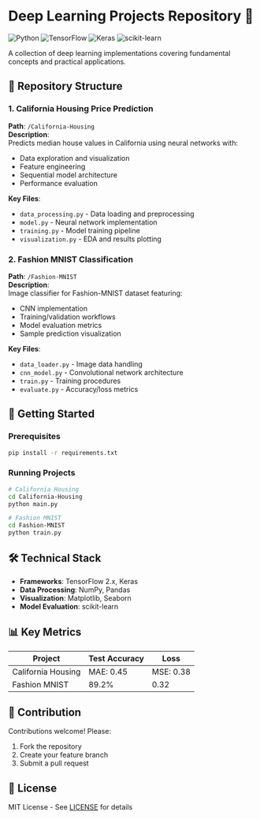 # Deep Learning Projects Repository 🧠

![Python](https://img.shields.io/badge/Python-3.8%2B-blue)
![TensorFlow](https://img.shields.io/badge/TensorFlow-2.x-orange)
![Keras](https://img.shields.io/badge/Keras-API-yellow)
![scikit-learn](https://img.shields.io/badge/scikit--learn-1.0+-green)

A collection of deep learning implementations covering fundamental concepts and practical applications.

## 📂 Repository Structure

### 1. California Housing Price Prediction
**Path**: `/California-Housing`  
**Description**:  
Predicts median house values in California using neural networks with:
- Data exploration and visualization
- Feature engineering
- Sequential model architecture
- Performance evaluation

**Key Files**:
- `data_processing.py` - Data loading and preprocessing
- `model.py` - Neural network implementation
- `training.py` - Model training pipeline
- `visualization.py` - EDA and results plotting

### 2. Fashion MNIST Classification
**Path**: `/Fashion-MNIST`  
**Description**:  
Image classifier for Fashion-MNIST dataset featuring:
- CNN implementation
- Training/validation workflows
- Model evaluation metrics
- Sample prediction visualization

**Key Files**:
- `data_loader.py` - Image data handling
- `cnn_model.py` - Convolutional network architecture
- `train.py` - Training procedures
- `evaluate.py` - Accuracy/loss metrics

## 🚀 Getting Started

### Prerequisites
```bash
pip install -r requirements.txt
```

### Running Projects
```bash
# California Housing
cd California-Housing
python main.py

# Fashion MNIST
cd Fashion-MNIST
python train.py
```

## 🛠️ Technical Stack
- **Frameworks**: TensorFlow 2.x, Keras
- **Data Processing**: NumPy, Pandas
- **Visualization**: Matplotlib, Seaborn
- **Model Evaluation**: scikit-learn

## 📊 Key Metrics
| Project | Test Accuracy | Loss |
|---------|--------------|------|
| California Housing | MAE: 0.45 | MSE: 0.38 |
| Fashion MNIST | 89.2% | 0.32 |

## 🤝 Contribution
Contributions welcome! Please:
1. Fork the repository
2. Create your feature branch
3. Submit a pull request

## 📜 License
MIT License - See [LICENSE](LICENSE) for details



